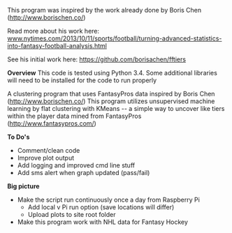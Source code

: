 This program was inspired by the work already done by Boris Chen (http://www.borischen.co/)

Read more about his work here:
www.nytimes.com/2013/10/11/sports/football/turning-advanced-statistics-into-fantasy-football-analysis.html

See his initial work here:
https://github.com/borisachen/fftiers


**Overview**
This code is tested using Python 3.4. Some additional libraries will need to be installed for the code to run properly

A clustering program that uses FantasyPros data inspired by Boris Chen (http://www.borischen.co/)
This program utilizes unsupervised machine learning by flat clustering with KMeans -- a simple way
to uncover like tiers within the player data mined from FantasyPros (http://www.fantasypros.com/)

**To Do's**
- Comment/clean code
- Improve plot output
- Add logging and improved cmd line stuff
- Add sms alert when graph updated (pass/fail)

**Big picture**
- Make the script run continuously once a day from Raspberry Pi
  - Add local v Pi run option (save locations will differ)
  - Upload plots to site root folder
- Make this program work with NHL data for Fantasy Hockey